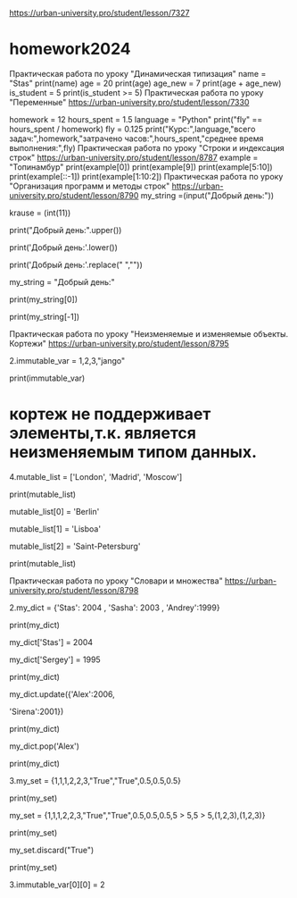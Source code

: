 https://urban-university.pro/student/lesson/7327
# homework2024
Практическая работа по уроку "Динамическая типизация"
name = "Stas"
print(name)
age = 20
print(age)
age_new = 7
print(age + age_new)
is_student = 5
print(is_student >= 5)
Практическая работа по уроку "Переменные"
https://urban-university.pro/student/lesson/7330

homework = 12
hours_spent = 1.5
language = "Python"
print("fly" == hours_spent / homework)
fly = 0.125
print("Курс:",language,"всего задач:",homework,"затрачено часов:",hours_spent,"среднее время выполнения:",fly)
Практическая работа по уроку "Строки и индексация строк"
https://urban-university.pro/student/lesson/8787
example = "Топинамбур"
print(example[0])
print(example[9])
print(example[5:10])
print(example[::-1])
print(example[1:10:2])
Практическая работа по уроку "Организация программ и методы строк"
https://urban-university.pro/student/lesson/8790
my_string =(input("Добрый день:"))

krause = (int(11))

print("Добрый день:".upper())

print('Добрый день:'.lower())

print('Добрый день:'.replace(" ",""))

my_string = "Добрый день:"

print(my_string[0])

print(my_string[-1])


Практическая работа по уроку "Неизменяемые и изменяемые объекты. Кортежи"
https://urban-university.pro/student/lesson/8795

2.immutable_var = 1,2,3,"jango"

print(immutable_var)

# кортеж не поддерживает элементы,т.к. является неизменяемым типом данных.



4.mutable_list = ['London', 'Madrid', 'Moscow']

print(mutable_list)

mutable_list[0] = 'Berlin'

mutable_list[1] = 'Lisboa'

mutable_list[2] = 'Saint-Petersburg'

print(mutable_list)

Практическая работа по уроку "Словари и множества"
https://urban-university.pro/student/lesson/8798

2.my_dict = {'Stas': 2004 , 'Sasha': 2003 , 'Andrey':1999}

print(my_dict)

my_dict['Stas'] = 2004

my_dict['Sergey'] = 1995

print(my_dict)

my_dict.update({'Alex':2006,

'Sirena':2001})

print(my_dict)

my_dict.pop('Alex')

print(my_dict)



3.my_set = {1,1,1,2,2,3,"True","True",0.5,0.5,0.5}

print(my_set)

my_set = {1,1,1,2,2,3,"True","True",0.5,0.5,0.5,5 > 5,5 > 5,(1,2,3),(1,2,3)}

print(my_set)

my_set.discard("True")

print(my_set)



3.immutable_var[0][0] = 2






